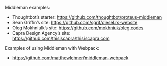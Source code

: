 Middleman examples:
- Thoughtbot’s starter: https://github.com/thoughtbot/proteus-middleman
- Sean Griffin’s site: https://github.com/sgrif/diesel.rs-website
- Oleg Mokhniulk’s site: https://github.com/mokhniuk/oleg.codes
- Capra Design Agency’s site: https://github.com/thisiscapra/thisiscapra.com

Examples of using Middleman with Webpack:
- https://github.com/matthewlehner/middleman-webpack
